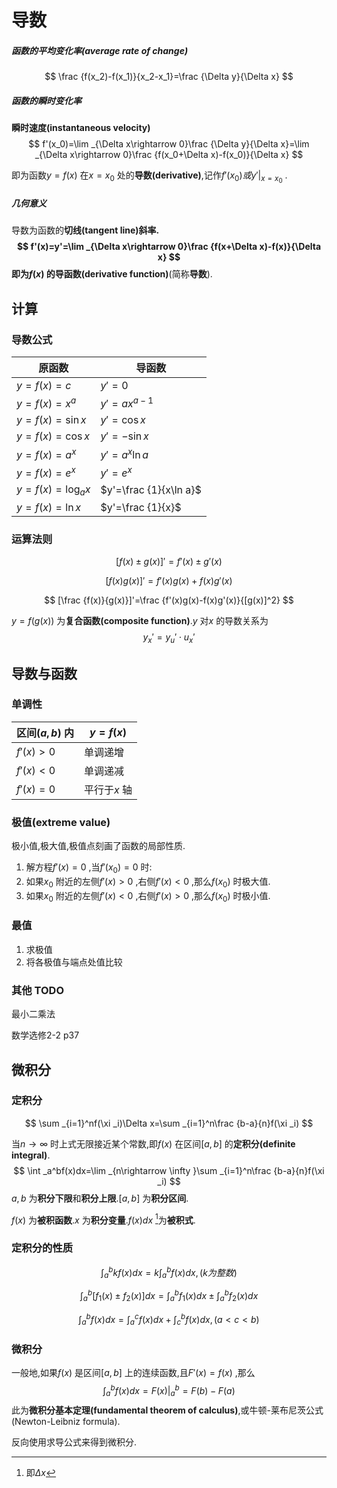 # 导数

##### 函数的平均变化率(average rate of change)

$$
\frac {f(x_2)-f(x_1)}{x_2-x_1}=\frac {\Delta y}{\Delta x}
$$

##### 函数的瞬时变化率

**瞬时速度(instantaneous velocity)**
$$
f'(x_0)=\lim _{\Delta x\rightarrow 0}\frac {\Delta y}{\Delta x}=\lim _{\Delta x\rightarrow 0}\frac {f(x_0+\Delta x)-f(x_0)}{\Delta x}
$$


即为函数$y=f(x)$ 在$x=x_0$ 处的**导数(derivative)**,记作$f'(x_0)或y'|_{x=x_0}$ .

##### 几何意义

导数为函数的**切线(tangent line)**斜率.
$$
f'(x)=y'=\lim _{\Delta x\rightarrow 0}\frac {f(x+\Delta x)-f(x)}{\Delta x}
$$
即为$f(x)$ 的**导函数(derivative function)**(简称**导数**).

## 计算

### 导数公式

| 原函数            | 导函数                 |
| ----------------- | ---------------------- |
| $y=f(x)=c$        | $y'=0$                 |
| $y=f(x)=x^a$      | $y'=ax^{a-1}$          |
| $y=f(x)=\sin x$   | $y'=\cos x$            |
| $y=f(x)=\cos x$   | $y'=-\sin x$           |
| $y=f(x)=a^x$      | $y'=a^x\ln a$          |
| $y=f(x)=e^x$      | $y'=e^x$               |
| $y=f(x)=\log _ax$ | $y'=\frac {1}{x\ln a}$ |
| $y=f(x)=\ln x$    | $y'=\frac {1}{x}$      |

### 运算法则

$$
[f(x)\pm g(x)]'=f'(x)\pm g'(x)
$$

$$
[f(x)g(x)]'=f'(x)g(x)+f(x)g'(x)
$$

$$
[\frac {f(x)}{g(x)}]'=\frac {f'(x)g(x)-f(x)g'(x)}{[g(x)]^2}
$$

$y=f(g(x))$ 为**复合函数(composite function)**.$y$ 对$x$ 的导数关系为
$$
y_x'=y_u'\cdot u_x'
$$

## 导数与函数

### 单调性

| 区间$(a,b)$ 内 | $y=f(x)$     |
| -------------- | ------------ |
| $f'(x)>0$      | 单调递增     |
| $f'(x)<0$      | 单调递减     |
| $f'(x)=0$      | 平行于$x$ 轴 |

### 极值(extreme value)

极小值,极大值,极值点刻画了函数的局部性质.

1. 解方程$f'(x)=0$ ,当$f'(x_0)=0$ 时:
2. 如果$x_0$ 附近的左侧$f'(x)>0$ ,右侧$f'(x)<0$ ,那么$f(x_0)$ 时极大值.
3. 如果$x_0$ 附近的左侧$f'(x)<0$ ,右侧$f'(x)>0$ ,那么$f(x_0)$ 时极小值.

### 最值

1. 求极值
2. 将各极值与端点处值比较

### 其他 TODO

最小二乘法

数学选修2-2 p37

## 微积分

### 定积分

$$
\sum _{i=1}^nf(\xi _i)\Delta x=\sum _{i=1}^n\frac {b-a}{n}f(\xi _i)
$$

当$n\rightarrow \infty$ 时上式无限接近某个常数,即$f(x)$ 在区间$[a,b]$ 的**定积分(definite integral)**.
$$
\int _a^bf(x)dx=\lim _{n\rightarrow \infty }\sum _{i=1}^n\frac {b-a}{n}f(\xi _i)
$$
$a,b$ 为**积分下限**和**积分上限**.$[a,b]$ 为**积分区间**.

$f(x)$ 为**被积函数**.$x$ 为**积分变量**.$f(x)dx$ [^dx]为**被积式**.

### 定积分的性质

$$
\int _a^bkf(x)dx=k\int _a^bf(x)dx,(k为整数)
$$

$$
\int _a^b[f_1(x)\pm f_2(x)]dx=\int _a^bf_1(x)dx\pm \int _a^bf_2(x)dx
$$

$$
\int _a^bf(x)dx=\int _a^cf(x)dx+\int _c^bf(x)dx,(a<c<b)
$$

### 微积分

一般地,如果$f(x)$ 是区间$[a,b]$ 上的连续函数,且$F'(x)=f(x)$ ,那么
$$
\int _a^bf(x)dx=F(x)|_a^b=F(b)-F(a)
$$
此为**微积分基本定理(fundamental theorem of calculus)**,或牛顿-莱布尼茨公式(Newton-Leibniz formula).

反向使用求导公式来得到微积分.







[^dx]: 即$\Delta x$ 
